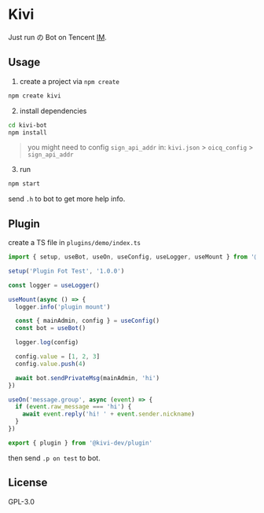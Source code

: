 # Kivi

Just run の Bot on Tencent [IM](https://im.qq.com).

## Usage

1. create a project via `npm create`

```bash
npm create kivi
```

2. install dependencies

```bash
cd kivi-bot
npm install
```

> you might need to config `sign_api_addr` in: `kivi.json` > `oicq_config` > `sign_api_addr`

3. run

```bash
npm start
```

send `.h` to bot to get more help info.

## Plugin

create a TS file in `plugins/demo/index.ts`

```typescript
import { setup, useBot, useOn, useConfig, useLogger, useMount } from '@kivi-dev/plugin'

setup('Plugin Fot Test', '1.0.0')

const logger = useLogger()

useMount(async () => {
  logger.info('plugin mount')

  const { mainAdmin, config } = useConfig()
  const bot = useBot()

  logger.log(config)

  config.value = [1, 2, 3]
  config.value.push(4)

  await bot.sendPrivateMsg(mainAdmin, 'hi')
})

useOn('message.group', async (event) => {
  if (event.raw_message === 'hi') {
    await event.reply('hi! ' + event.sender.nickname)
  }
})

export { plugin } from '@kivi-dev/plugin'
```

then send `.p on test` to bot.

## License

GPL-3.0
